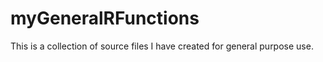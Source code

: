 # myGeneralRFunctions

This is a collection of source files I have created for general purpose use.
